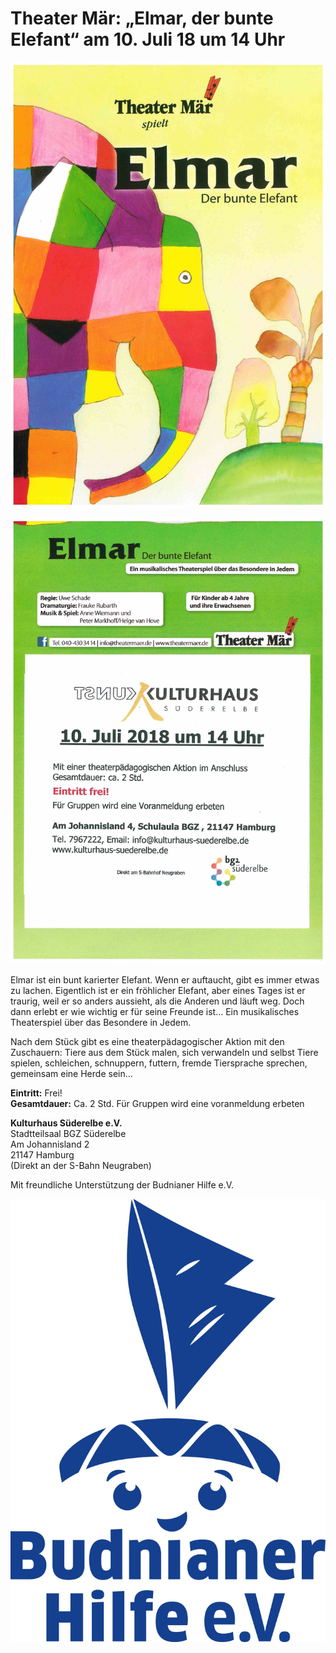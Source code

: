 # Theater Mär: „Elmar, der bunte Elefant“ am 10. Juli 18 um 14 Uhr

![](/img/Elmar.jpg)

![](/img/Elmar_s.2.jpg)

Elmar ist ein bunt karierter Elefant. Wenn er auftaucht, gibt es immer etwas zu lachen.
Eigentlich ist er ein fröhlicher Elefant, aber eines Tages ist er traurig, weil er so anders aussieht, 
als die Anderen und läuft weg. Doch dann erlebt er wie wichtig er für seine Freunde ist… 
Ein musikalisches Theaterspiel über das Besondere in Jedem.

Nach dem Stück gibt es eine theaterpädagogischer Aktion mit den Zuschauern:
Tiere aus dem Stück malen, sich verwandeln und selbst Tiere spielen, schleichen, schnuppern, futtern, 
fremde Tiersprache sprechen, gemeinsam eine Herde sein... 

**Eintritt:** Frei!   
**Gesamtdauer:** Ca. 2 Std. 
Für Gruppen wird eine voranmeldung erbeten 

**Kulturhaus Süderelbe e.V.**  
Stadtteilsaal BGZ Süderelbe  
Am Johannisland 2  
21147 Hamburg  
(Direkt an der S-Bahn Neugraben)  

Mit freundliche Unterstützung der Budnianer Hilfe e.V. 

![](/img/Budnianer-Hilfe-Logo.jpg)


